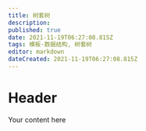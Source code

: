 ```yaml
---
title: 树套树
description: 
published: true
date: 2021-11-19T06:27:08.815Z
tags: 模板-数据结构, 树套树
editor: markdown
dateCreated: 2021-11-19T06:27:08.815Z
---
```


# Header
Your content here